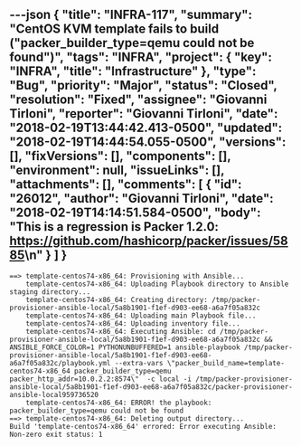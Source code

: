 ---json
{
  "title": "INFRA-117",
  "summary": "CentOS KVM template fails to build (\"packer_builder_type=qemu could not be found\")",
  "tags": "INFRA",
  "project": {
    "key": "INFRA",
    "title": "Infrastructure"
  },
  "type": "Bug",
  "priority": "Major",
  "status": "Closed",
  "resolution": "Fixed",
  "assignee": "Giovanni Tirloni",
  "reporter": "Giovanni Tirloni",
  "date": "2018-02-19T13:44:42.413-0500",
  "updated": "2018-02-19T14:44:54.055-0500",
  "versions": [],
  "fixVersions": [],
  "components": [],
  "environment": null,
  "issueLinks": [],
  "attachments": [],
  "comments": [
    {
      "id": "26012",
      "author": "Giovanni Tirloni",
      "date": "2018-02-19T14:14:51.584-0500",
      "body": "This is a regression is Packer 1.2.0: <https://github.com/hashicorp/packer/issues/5885>\n"
    }
  ]
}
---
```
==> template-centos74-x86_64: Provisioning with Ansible...
    template-centos74-x86_64: Uploading Playbook directory to Ansible staging directory...
    template-centos74-x86_64: Creating directory: /tmp/packer-provisioner-ansible-local/5a8b1901-f1ef-d903-ee68-a6a7f05a832c
    template-centos74-x86_64: Uploading main Playbook file...
    template-centos74-x86_64: Uploading inventory file...
    template-centos74-x86_64: Executing Ansible: cd /tmp/packer-provisioner-ansible-local/5a8b1901-f1ef-d903-ee68-a6a7f05a832c && ANSIBLE_FORCE_COLOR=1 PYTHONUNBUFFERED=1 ansible-playbook /tmp/packer-provisioner-ansible-local/5a8b1901-f1ef-d903-ee68-a6a7f05a832c/playbook.yml --extra-vars \"packer_build_name=template-centos74-x86_64 packer_builder_type=qemu packer_http_addr=10.0.2.2:8574\"  -c local -i /tmp/packer-provisioner-ansible-local/5a8b1901-f1ef-d903-ee68-a6a7f05a832c/packer-provisioner-ansible-local959736520
    template-centos74-x86_64: ERROR! the playbook: packer_builder_type=qemu could not be found
==> template-centos74-x86_64: Deleting output directory...
Build 'template-centos74-x86_64' errored: Error executing Ansible: Non-zero exit status: 1
```

        